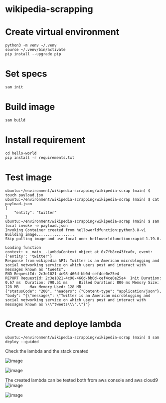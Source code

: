 # wikipedia-scrapping


Create virtual environment 
======================
    python3 -m venv ~/.venv
    source ~/.venv/bin/activate
    pip install --upgrade pip
    

Set specs
======================
    sam init
  
Build image
======================
    sam build
    
Install requirement
======================
    cd hello-world
    pip install -r requirements.txt
    
Test image
======================
    ubuntu:~/environment/wikipedia-scrapping/wikipedia-scrap (main) $ touch payload.jso
    ubuntu:~/environment/wikipedia-scrapping/wikipedia-scrap (main) $ cat payload.json 
    {
        "entity": "twitter"
    }
    ubuntu:~/environment/wikipedia-scrapping/wikipedia-scrap (main) $ sam local invoke -e payload.json 
    Invoking Container created from helloworldfunction:python3.8-v1
    Building image.................
    Skip pulling image and use local one: helloworldfunction:rapid-1.19.0.

    Loading function
    context: <__main__.LambdaContext object at 0x7fb8ce43fca0>, event: {'entity': 'twitter'}
    Response from wikipedia API: Twitter is an American microblogging and social networking service on which users post and interact with messages known as "tweets".
    END RequestId: 2c3e1021-4c98-466d-bb0d-cef4ce0e25e4
    REPORT RequestId: 2c3e1021-4c98-466d-bb0d-cef4ce0e25e4  Init Duration: 0.67 ms  Duration: 790.51 ms     Billed Duration: 800 ms Memory Size: 128 MB     Max Memory Used: 128 MB
    {"statusCode": "200", "headers": {"Content-type": "application/json"}, "body": "{\"message\": \"Twitter is an American microblogging and social networking service on which users post and interact with messages known as \\\"tweets\\\".\"}"}
    

Create and deploye lambda
======================
    ubuntu:~/environment/wikipedia-scrapping/wikipedia-scrap (main) $ sam deploy --guided
    
    
Check the lambda and the stack created    

![image](https://user-images.githubusercontent.com/8087964/120100561-ac23e280-c141-11eb-9c5d-c2c832d21231.png)

![image](https://user-images.githubusercontent.com/8087964/120100603-dd041780-c141-11eb-91c9-81bc8b99912b.png)

The created lambda can be tested both from aws console and aws cloud9
![image](https://user-images.githubusercontent.com/8087964/120100667-2eaca200-c142-11eb-8c7a-9b8188861c0d.png)

![image](https://user-images.githubusercontent.com/8087964/120100700-53087e80-c142-11eb-84b3-4afc5026f6a1.png)


